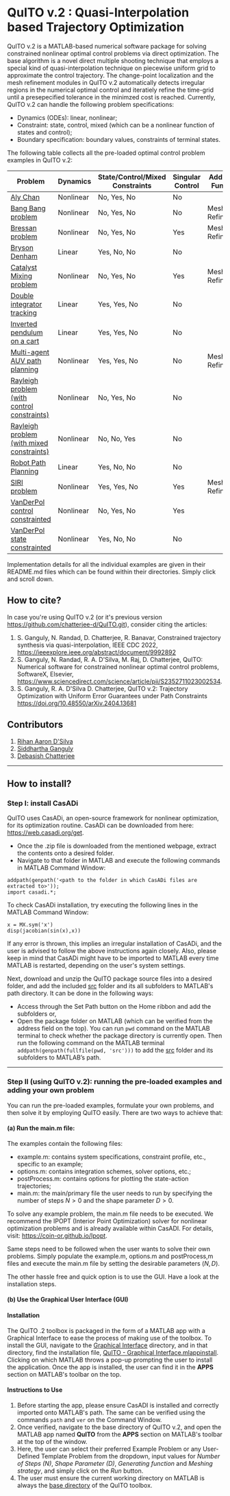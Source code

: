 # QuITO v.2 : Quasi-Interpolation based Trajectory Optimization 
 
QuITO v.2 is a MATLAB-based numerical software package for solving constrained nonlinear optimal control problems via direct optimization. The base algorithm is a novel direct multiple shooting technique that employs a special kind of quasi-interpolation technique on piecewise uniform grid to approximate the control trajectory. The change-point localization and the mesh refinement modules in QuITO v.2 automatically detects irregular regions in the numerical optimal control and iteratiely refine the time-grid until a presepecified tolerance in the minimzed cost is reached. Currently, QuITO v.2 can handle the following problem specifications: 

* Dynamics (ODEs): linear, nonlinear;
* Constraint: state, control, mixed (which can be a nonlinear function of states and control);
* Boundary specification: boundary values, constraints of terminal states.

The following table collects all the pre-loaded optimal control problem examples in QuITO v.2:

| Problem | Dynamics | State/Control/Mixed Constraints | Singular Control | Additional Function |
| ------------- | ------------- | -------------------- | ---------------- | ------------------- |
| [Aly Chan](./examples/Aly%20Chan/)  | Nonlinear  |       No, Yes, No   | No | |
| [Bang Bang problem](./examples/Bang%20Bang%20problem)  | Nonlinear  |       No, Yes, No   | No | Mesh Refinement |
| [Bressan problem](./examples/Bressan%20problem)  | Nonlinear  |       No, Yes, No   | Yes | Mesh Refinement |
| [Bryson Denham](./examples/Bryson%20Denham/)  | Linear  |    Yes, No, No   | No | |
| [Catalyst Mixing problem](./examples/Catalyst%20mixing%20problem)  | Nonlinear  |       No, Yes, No   | Yes | Mesh Refinement |
| [Double integrator tracking](./examples/Double%20integrator%20tracking/)  | Linear  |    Yes, Yes, No  | No | |       
| [Inverted pendulum on a cart](./examples/Inverted%20pendulum%20on%20a%20cart/)  | Linear  | Yes, Yes, No  | No | |
| [Multi-agent AUV path planning](./examples/AUV%20path%20planning)  | Nonlinear  |       Yes, Yes, No   | No | Mesh Refinement |
| [Rayleigh problem (with control constraints)](./examples/Rayleigh%20problem%20(with%20control%20constraints)/)  | Nonlinear  | No, Yes, No  | No | |
| [Rayleigh problem (with mixed constraints)](./examples/Rayleigh%20problem%20(with%20mixed%20constraints)/)   | Nonlinear  | No, No, Yes | No | |
| [Robot Path Planning](./examples/Robot%20Path%20Planning/)  | Linear  | Yes, No, No  | No | |
| [SIRI problem](./examples/SIRI%20problem)  | Nonlinear  |       Yes, Yes, No   | Yes | Mesh Refinement |
| [VanDerPol control constrainted](./examples/VanDerPol%20control%20constrained/)  | Nonlinear  | No, Yes, No  | Yes | |
| [VanDerPol state constrainted](./examples/VanDerPol%20state%20constrained/)  | Nonlinear  | Yes, No, No  | No | |

Implementation details for all the individual examples are given in their README.md files which can be found within their directories. Simply click and scroll down.

## How to cite?
In case you're using QuITO v.2 (or it's previous version https://github.com/chatterjee-d/QuITO.git), consider citing the articles: 
1) S. Ganguly, N. Randad, D. Chatterjee, R. Banavar, Constrained trajectory synthesis via quasi-interpolation, IEEE CDC 2022, https://ieeexplore.ieee.org/abstract/document/9992892
2) S. Ganguly, N. Randad, R. A. D'Silva, M. Raj, D. Chatterjee, QuITO: Numerical software for constrained nonlinear optimal control problems, SoftwareX, Elsevier, https://www.sciencedirect.com/science/article/pii/S2352711023002534.
3) S. Ganguly, R. A. D'Silva D. Chatterjee, QuITO v.2: Trajectory Optimization with Uniform Error Guarantees under Path Constraints https://doi.org/10.48550/arXiv.2404.13681

## Contributors

1) [Rihan Aaron D'Silva](https://sites.google.com/view/rihanaarondsilva)
2) [Siddhartha Ganguly](https://sites.google.com/view/siddhartha-ganguly)
3) [Debasish Chatterjee](https://www.sc.iitb.ac.in/~chatterjee/master/homepage/index.html)

---

## How to install?

### Step I: install CasADi
QuITO uses CasADi, an open-source framework for nonlinear optimization, for its optimization routine. CasADi can be downloaded from here: https://web.casadi.org/get. 
- Once the .zip file is downloaded from the mentioned webpage, extract the contents onto a desired folder.  
- Navigate to that folder in MATLAB and execute the following commands in MATLAB Command Window:
```
addpath(genpath('<path to the folder in which CasADi files are extracted to>'));
import casadi.*;
``` 

To check CasADi installation, try executing the following lines in the MATLAB Command Window:
```
x = MX.sym('x')
disp(jacobian(sin(x),x))
```
If any error is thrown, this implies an irregular installation of CasADi, and the user is advised to follow the above instructions again closely. Also, please keep in mind that CasADi might have to be imported to MATLAB every time MATLAB is restarted, depending on the user's system settings.


Next, download and unzip the QuITO package source files into a  desired folder, and add the included [src](./src/) folder and its all subfolders to MATLAB's path directory. It can be done in the following ways:
- Access through the Set Path button on the Home ribbon and add the subfolders or,
- Open the package folder on MATLAB (which can be verified from the address field on the top). You can run `pwd` command on the MATLAB terminal to check whether the package directory is currently open. Then run the following command on the MATLAB terminal `addpath(genpath(fullfile(pwd, 'src')))` to add the [src](./src) folder and its subfolders to MATLAB’s path.

---

### Step II (using QuITO v.2): running the pre-loaded examples and adding your own problem

You can run the pre-loaded examples, formulate your own problems, and then solve it by employing QuITO easily. There are two ways to achieve that: 

#### (a) Run the main.m file: 

The examples contain the following files: <br>

* example.m: contains system specifications, constraint profile, etc., specific to an example;
* options.m: contains integration schemes, solver options, etc.;
* postProcess.m: contains options for plotting the state-action trajectories;
* main.m: the main/primary file the user needs to run by specifying the number of steps $N>0$ and the shape parameter $D>0$.

To solve any example problem, the main.m file needs to be executed. We recommend the IPOPT (Interior Point Optimization) solver for nonlinear optimization problems and is already available within CasADI. For details, visit: https://coin-or.github.io/Ipopt.

Same steps need to be followed when the user wants to solve their own problems. Simply populate the example.m, options.m and postProcess,m files and execute the main.m file by setting the desirable parameters $(N,D)$. 

The other hassle free and quick option is to use the GUI. Have a look at the installation steps. 


#### (b) Use the Graphical User Interface (GUI)

#### Installation
The QuITO .2 toolbox is packaged in the form of a MATLAB app with a Graphical Interface to ease the process of making use of the toolbox. To install the GUI, navigate to the [Graphical Interface](./Graphical%20Interface/) directory, and in that directory, find the installation file, [QuITO - Graphical Interface.mlappinstall](./Graphical%20Interface/QuITO%20-%20Graphical%20Interface.mlappinstall). Clicking on which MATLAB throws a pop-up prompting the user to install the application. Once the app is installed, the user can find it in the **APPS** section on MATLAB's toolbar on the top. 

#### Instructions to Use
1) Before starting the app, please ensure CasADI is installed and correctly imported onto MATLAB's path. The same can be verified using the commands `path` and `ver` on the Command Window.
2) Once verified, navigate to the base directory of QuITO v.2, and open the MATLAB app named **QuITO** from the **APPS** section on MATLAB's toolbar at the top of the window.
3) Here, the user can select their preferred Example Problem or any User-Defined Template Problem from the dropdown, input values for _Number of Steps (N)_, _Shape Parameter (D)_, _Generating function_ and _Meshing strategy_, and simply click on the _Run_ button.
4) The user must ensure the current working directory on MATLAB is always the [base directory](./) of the QuITO toolbox.
